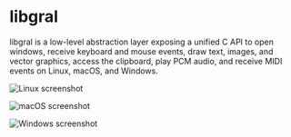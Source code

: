 # libgral

libgral is a low-level abstraction layer exposing a unified C API to open windows, receive keyboard and mouse events, draw text, images, and vector graphics, access the clipboard, play PCM audio, and receive MIDI events on Linux, macOS, and Windows.

![Linux screenshot](https://github.com/user-attachments/assets/5854a18c-8a36-41e5-bb98-bf025266fe46)

![macOS screenshot](https://github.com/user-attachments/assets/6a34fc32-52c2-4c3f-96ee-5f1bf3e2fc95)

![Windows screenshot](https://github.com/user-attachments/assets/c55333e1-5f19-4647-80d6-b5cad8ee2c5c)
